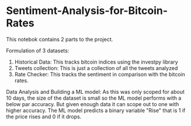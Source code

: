 # Sentiment-Analysis-for-Bitcoin-Rates
This notebok contains 2 parts to the project. 

Formulation of 3 datasets:
1. Historical Data: This tracks bitcoin indices using the investpy library
2. Tweets collection: This is just a collection of all the tweets analyzed
3. Rate Checker: This tracks the sentiment in comparison with the bitcoin rates.

Data Analysis and Building a ML model:
As this was only scoped for about 10 days, the size of the dataset is small so the ML model performs with a below par accuracy. But given enough data it can scope out to one with higher accuracy. The ML model predicts a binary variable "Rise" that is 1 if the price rises and 0 if it drops.
